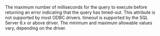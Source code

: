 The maximum number of milliseconds for the query to execute before returning an error
		indicating that the query has timed-out. This attribute is not supported by most ODBC drivers.
		timeout is supported by the SQL Server 6.x or above driver. The minimum and maximum allowable values
		vary, depending on the driver.